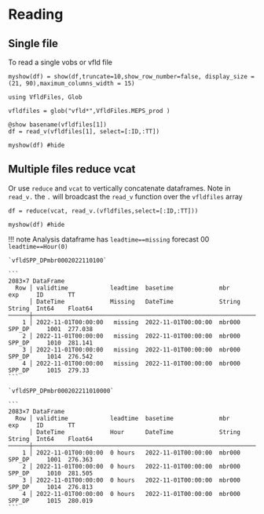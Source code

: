 # Reading 


## Single file

To read a single vobs or  vfld file 

```@setup 1
myshow(df) = show(df,truncate=10,show_row_number=false, display_size = (21, 90),maximum_columns_width = 15) 
```

```@example 1
using VfldFiles, Glob

vfldfiles = glob("vfld*",VfldFiles.MEPS_prod )

@show basename(vfldfiles[1])
df = read_v(vfldfiles[1], select=[:ID,:TT])

myshow(df) #hide
```

## Multiple files reduce vcat


Or use `reduce`  and `vcat` to vertically concatenate dataframes. 
Note in  `read_v.` the `.` will broadcast the `read_v` function over the `vfldfiles` array

```@example 1 
df = reduce(vcat, read_v.(vfldfiles,select=[:ID,:TT]))

myshow(df) #hide
```

!!! note 
    Analysis dataframe has `leadtime==missing` forecast 00  `leadtime==Hour(0)` 

    `vfldSPP_DPmbr0002022110100`

    ```
    2083×7 DataFrame
      Row │ validtime            leadtime  basetime             mbr     exp     ID       TT      
          │ DateTime             Missing   DateTime             String  String  Int64    Float64 
    ──────┼──────────────────────────────────────────────────────────────────────────────────────
        1 │ 2022-11-01T00:00:00   missing  2022-11-01T00:00:00  mbr000  SPP_DP     1001  277.038
        2 │ 2022-11-01T00:00:00   missing  2022-11-01T00:00:00  mbr000  SPP_DP     1010  281.141
        3 │ 2022-11-01T00:00:00   missing  2022-11-01T00:00:00  mbr000  SPP_DP     1014  276.542
        4 │ 2022-11-01T00:00:00   missing  2022-11-01T00:00:00  mbr000  SPP_DP     1015  279.33
    ```

    `vfldSPP_DPmbr000202211010000`

    ```
    2083×7 DataFrame
      Row │ validtime            leadtime  basetime             mbr     exp     ID       TT      
          │ DateTime             Hour      DateTime             String  String  Int64    Float64 
    ──────┼──────────────────────────────────────────────────────────────────────────────────────
        1 │ 2022-11-01T00:00:00  0 hours   2022-11-01T00:00:00  mbr000  SPP_DP     1001  276.363
        2 │ 2022-11-01T00:00:00  0 hours   2022-11-01T00:00:00  mbr000  SPP_DP     1010  281.505
        3 │ 2022-11-01T00:00:00  0 hours   2022-11-01T00:00:00  mbr000  SPP_DP     1014  276.813
        4 │ 2022-11-01T00:00:00  0 hours   2022-11-01T00:00:00  mbr000  SPP_DP     1015  280.019
    ```
